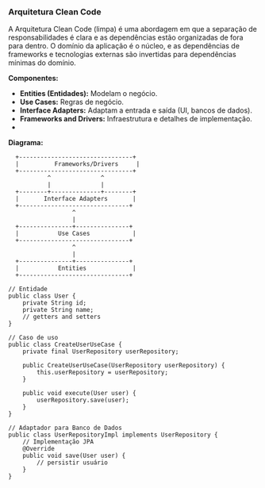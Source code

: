 ### Arquitetura Clean Code ###
A Arquitetura Clean Code (limpa) é uma abordagem em que a separação de responsabilidades é clara e as dependências estão organizadas de fora para dentro. O domínio da aplicação é o núcleo, e as dependências de frameworks e tecnologias externas são invertidas para dependências mínimas do domínio.

__Componentes:__
* __Entities (Entidades):__ Modelam o negócio.
* __Use Cases:__ Regras de negócio.
* __Interface Adapters:__ Adaptam a entrada e saída (UI, bancos de dados).
* __Frameworks and Drivers:__ Infraestrutura e detalhes de implementação.
* 
__Diagrama:__

```
  +--------------------------------+
  |          Frameworks/Drivers     |
  +--------------------------------+
           ^              ^
           |              |
  +--------+--------------+--------+
  |       Interface Adapters       |
  +-------------------------------+
                  ^
                  |
  +---------------+---------------+
  |           Use Cases            |
  +-------------------------------+
                  ^
                  |
  +---------------+---------------+
  |           Entities             |
  +-------------------------------+
```

```
// Entidade
public class User {
    private String id;
    private String name;
    // getters and setters
}

// Caso de uso
public class CreateUserUseCase {
    private final UserRepository userRepository;

    public CreateUserUseCase(UserRepository userRepository) {
        this.userRepository = userRepository;
    }

    public void execute(User user) {
        userRepository.save(user);
    }
}

// Adaptador para Banco de Dados
public class UserRepositoryImpl implements UserRepository {
    // Implementação JPA
    @Override
    public void save(User user) {
        // persistir usuário
    }
}

```
